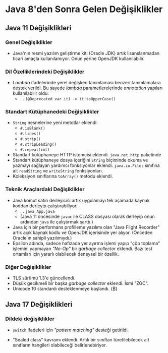 # Java 8'den Sonra Gelen Değişiklikler

## Java 11 Değişiklikleri

### Genel Değişiklikler
- Java'nın resmi yazılım geliştirme kiti (Oracle JDK) artık lisanslanmadan ticari amaçla kullanılamıyor. Onun yerine OpenJDK kullanılabilir.


### Dil Özelliklerindeki Değişiklikler
- *Lambda* ifadelerinde yerel değişken tanımlaması benzeri tanımlamalara destek verildi. Bu sayede *lambda* parametlerelerinde *annotation* yapıları kullanılabilir oldu:  
  - . . `(@Deprecated var it) -> it.toUpperCase()`

### Standart Kütüphanedeki Değişiklikler
- `String` nesnelerine yeni metotlar eklendi:
    - `#.isBlank()`
    - `#.lines()`
    - `#.strip()` <!--  #.trim() ile farkını anlat -->
    - `#.stripLeading()`
    - `#.repeat(int)`
- Standart kütüphaneye HTTP istemcisi eklendi. `java.net.http` paketinde
  <!-- örnek kod iliştir -->
- Standart kütüphaneye dosya içeriğini `String` biçiminde okuma ve yazmayı sağlayan yardımcı fonksiyonlar eklendi. `java.io.Files` sınıfına ait `readString` ve `writeString` fonksiyonları.
- Koleksiyon sınıflarına `toArray()` metodu eklendi.

### Teknik Araçlardaki Değişiklikler
- Java komut satırı derleyicisi artık uygulamayı tek aşamada kaynak koddan derleyip çalıştırabiliyor:  
  - . . `java App.java`
  - (Java 11 öncesinde `javac` ile CLASS dosyası olarak derleyip onun ardından `java` ile çalıştırmak şarttı.)
- Java için bir performans profilleme yazılımı olan "Java Flight Recorder" artık açık kaynak kodlu ve OpenJDK içerisinde yer alıyor. (Önceden Oracle'ın sahipli yazılımıydı.)
- Epsilon adında, sadece hafızada yer ayırma işlemi yapıp "çöp toplama" işlemini yapmayan *"No-Op"* bir *garbage collector* eklendi. Bazı test ortamları için yararlı olabilecek deneysel bir özellik.

### Diğer Değişiklikler
- TLS sürümü 1.3'e güncellendi. <!-- detay ver -->
- Düşük gecikmeli bir başka *garbage collector* eklendi. İsmi "ZGC".
- Unicode 10 standardı desteklenmeye başlandı. {&#x20BF;}



## Java 17 Değişiklikleri

### Dildeki değişiklikler
- `switch` ifadeleri için *"pattern matching"* desteği getirildi. <!-- örneksiz anlatmak zor bunu -->

- "Sealed class" kavramı eklendi. Artık bir sınıftan türetilebilecek alt sınıfların hangileri olabileceği belirlenebiriyor.
 

 <!--
 Bora Özdoğan
 Mayıs 2022
 -->